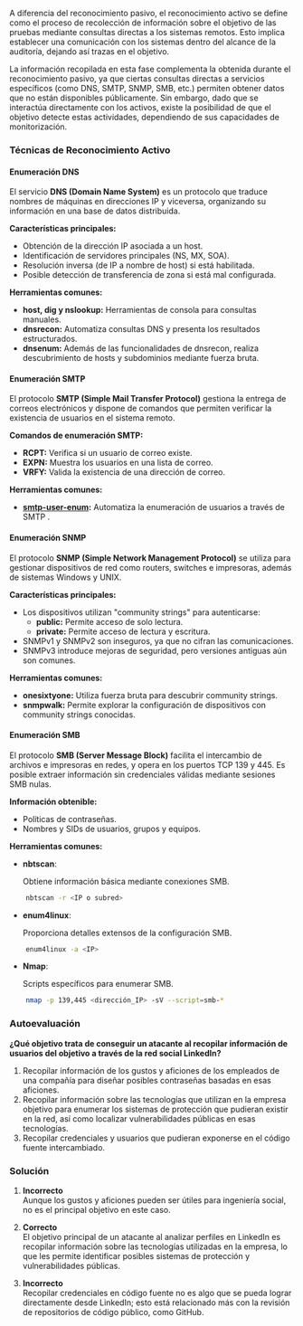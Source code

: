 A diferencia del reconocimiento pasivo, el reconocimiento activo se define como el proceso de recolección de información sobre el objetivo de las pruebas mediante consultas directas a los sistemas remotos. Esto implica establecer una comunicación con los sistemas dentro del alcance de la auditoría, dejando así trazas en el objetivo.

La información recopilada en esta fase complementa la obtenida durante el reconocimiento pasivo, ya que ciertas consultas directas a servicios específicos (como DNS, SMTP, SNMP, SMB, etc.) permiten obtener datos que no están disponibles públicamente. Sin embargo, dado que se interactúa directamente con los activos, existe la posibilidad de que el objetivo detecte estas actividades, dependiendo de sus capacidades de monitorización.

### **Técnicas de Reconocimiento Activo**

#### **Enumeración DNS**

El servicio **DNS (Domain Name System)** es un protocolo que traduce nombres de máquinas en direcciones IP y viceversa, organizando su información en una base de datos distribuida.

**Características principales:**

- Obtención de la dirección IP asociada a un host.
- Identificación de servidores principales (NS, MX, SOA).
- Resolución inversa (de IP a nombre de host) si está habilitada.
- Posible detección de transferencia de zona si está mal configurada.

**Herramientas comunes:**

- **host, dig y nslookup:** Herramientas de consola para consultas manuales.
- **dnsrecon:** Automatiza consultas DNS y presenta los resultados estructurados.
- **dnsenum:** Además de las funcionalidades de dnsrecon, realiza descubrimiento de hosts y subdominios mediante fuerza bruta.

#### **Enumeración SMTP**

El protocolo **SMTP (Simple Mail Transfer Protocol)** gestiona la entrega de correos electrónicos y dispone de comandos que permiten verificar la existencia de usuarios en el sistema remoto.

**Comandos de enumeración SMTP:**

- **RCPT:** Verifica si un usuario de correo existe.
- **EXPN:** Muestra los usuarios en una lista de correo.
- **VRFY:** Valida la existencia de una dirección de correo.

**Herramientas comunes:**

- **[smtp-user-enum](https://pentestmonkey.net/tools/user-enumeration/smtp-user-enum):** Automatiza la enumeración de usuarios a través de SMTP .

#### **Enumeración SNMP**

El protocolo **SNMP (Simple Network Management Protocol)** se utiliza para gestionar dispositivos de red como routers, switches e impresoras, además de sistemas Windows y UNIX.

**Características principales:**

- Los dispositivos utilizan "community strings" para autenticarse:
	- **public:** Permite acceso de solo lectura.
	- **private:** Permite acceso de lectura y escritura.
- SNMPv1 y SNMPv2 son inseguros, ya que no cifran las comunicaciones.
- SNMPv3 introduce mejoras de seguridad, pero versiones antiguas aún son comunes.

**Herramientas comunes:**

- **onesixtyone:** Utiliza fuerza bruta para descubrir community strings.
- **snmpwalk:** Permite explorar la configuración de dispositivos con community strings conocidas.

#### **Enumeración SMB**

El protocolo **SMB (Server Message Block)** facilita el intercambio de archivos e impresoras en redes, y opera en los puertos TCP 139 y 445. Es posible extraer información sin credenciales válidas mediante sesiones SMB nulas.

**Información obtenible:**

- Políticas de contraseñas.
- Nombres y SIDs de usuarios, grupos y equipos.

**Herramientas comunes:**

- **nbtscan**:

	Obtiene información básica mediante conexiones SMB.

```bash
    nbtscan -r <IP o subred>
```
- **enum4linux**:

	Proporciona detalles extensos de la configuración SMB.
```bash
    enum4linux -a <IP>
```

- **Nmap**:

	Scripts específicos para enumerar SMB.
```bash
    nmap -p 139,445 <dirección_IP> -sV --script=smb-*
```
### Autoevaluación

**¿Qué objetivo trata de conseguir un atacante al recopilar información de usuarios del objetivo a través de la red social LinkedIn?**

1. Recopilar información de los gustos y aficiones de los empleados de una compañía para diseñar posibles contraseñas basadas en esas aficiones.
2. Recopilar información sobre las tecnologías que utilizan en la empresa objetivo para enumerar los sistemas de protección que pudieran existir en la red, así como localizar vulnerabilidades públicas en esas tecnologías.
3. Recopilar credenciales y usuarios que pudieran exponerse en el código fuente intercambiado.

### Solución

1. **Incorrecto**  
    Aunque los gustos y aficiones pueden ser útiles para ingeniería social, no es el principal objetivo en este caso.
    
2. **Correcto**  
    El objetivo principal de un atacante al analizar perfiles en LinkedIn es recopilar información sobre las tecnologías utilizadas en la empresa, lo que les permite identificar posibles sistemas de protección y vulnerabilidades públicas.
    
3. **Incorrecto**  
    Recopilar credenciales en código fuente no es algo que se pueda lograr directamente desde LinkedIn; esto está relacionado más con la revisión de repositorios de código público, como GitHub.